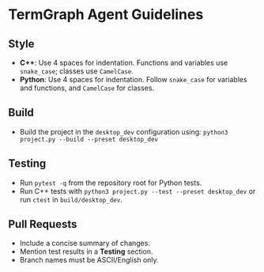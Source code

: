 # TermGraph Agent Guidelines

## Style
- **C++**: Use 4 spaces for indentation. Functions and variables use `snake_case`; classes use `CamelCase`.
- **Python**: Use 4 spaces for indentation. Follow `snake_case` for variables and functions, and `CamelCase` for classes.

## Build
- Build the project in the `desktop_dev` configuration using:
  `python3 project.py --build --preset desktop_dev`

## Testing
- Run `pytest -q` from the repository root for Python tests.
- Run C++ tests with `python3 project.py --test --preset desktop_dev`
  or run `ctest` in `build/desktop_dev`.

## Pull Requests
- Include a concise summary of changes.
- Mention test results in a **Testing** section.
- Branch names must be ASCII/English only.
